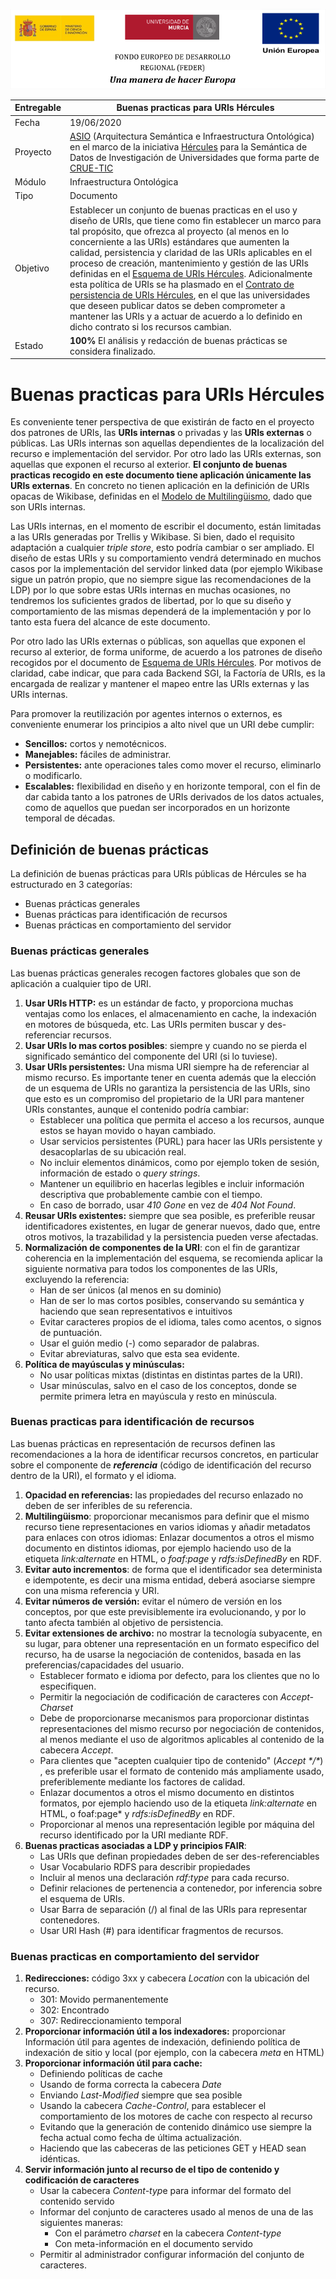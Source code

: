 ![](./images/logos_feder.png)

| Entregable | Buenas practicas para URIs Hércules                          |
| ---------- | ------------------------------------------------------------ |
| Fecha      | 19/06/2020                                                   |
| Proyecto   | [ASIO](https://www.um.es/web/hercules/proyectos/asio) (Arquitectura Semántica e Infraestructura Ontológica) en el marco de la iniciativa [Hércules](https://www.um.es/web/hercules/) para la Semántica de Datos de Investigación de Universidades que forma parte de [CRUE-TIC](http://www.crue.org/SitePages/ProyectoHercules.aspx) |
| Módulo     | Infraestructura Ontológica                                   |
| Tipo       | Documento                                                    |
| Objetivo   | Establecer un conjunto de buenas practicas en el uso y diseño de URIs, que tiene como fin establecer un marco para tal propósito,  que ofrezca al proyecto (al menos en lo concerniente a las URIs) estándares que aumenten la calidad, persistencia y claridad de las URIs aplicables en el proceso de creación, mantenimiento y gestión de las URIs definidas en el [Esquema de URIs Hércules](https://github.com/HerculesCRUE/ib-asio-docs-/blob/master/entregables_hito_1/08-Esquema_de_URIs_H%C3%A9rcules/ASIO_Izertis_ArquitecturaDeURIs.md). Adicionalmente esta política de URIs se ha plasmado en el [Contrato de persistencia de URIs Hércules](./ASIO_Izertis_Contrato_BuenasPracticasParaURIsHercules.md), en el que las universidades que deseen publicar datos se deben comprometer a mantener las URIs y a actuar de acuerdo a lo definido en dicho contrato si los recursos cambian. |
| Estado     | **100%** El análisis y redacción de buenas prácticas se considera finalizado. |



# Buenas practicas para URIs Hércules

Es conveniente tener perspectiva de que existirán de facto en el proyecto dos patrones de URIs, las **URIs internas** o privadas y las **URIs externas** o públicas. Las URIs internas son aquellas dependientes de la localización del recurso e implementación del servidor. Por otro lado las URIs externas, son aquellas que exponen el recurso al exterior. **El conjunto de buenas practicas recogido en este documento tiene aplicación únicamente las URIs externas**.  En concreto no tienen aplicación en la definición de URIs opacas de Wikibase, definidas en el [Modelo de Multilingüismo](https://github.com/HerculesCRUE/ib-asio-docs-/blob/master/entregables_hito_1/04-Modelo_multiling%C3%BCismo/ASIO_Izertis_ModeloMultilinguismo.md), dado que son URIs internas.

Las URIs internas, en el momento de escribir el documento, están limitadas a las URIs generadas por Trellis y Wikibase. Si bien, dado el requisito adaptación a cualquier *triple store*, esto podría cambiar o ser ampliado. El diseño de estas URIs y su comportamiento vendrá determinado en muchos casos por la implementación del servidor linked data (por ejemplo Wikibase sigue un patrón propio, que no siempre sigue las recomendaciones de la LDP) por lo que sobre estas URIs internas en muchas ocasiones, no tendremos los suficientes grados de libertad, por lo que su diseño y comportamiento de las mismas dependerá de la implementación y por lo tanto esta fuera del alcance de este documento. 

Por otro lado las URIs externas o públicas, son aquellas que exponen el recurso al exterior, de forma uniforme, de acuerdo a los patrones de diseño recogidos por el documento de [Esquema de URIs Hércules](https://github.com/HerculesCRUE/ib-asio-docs-/blob/master/entregables_hito_1/08-Esquema_de_URIs_H%C3%A9rcules/ASIO_Izertis_ArquitecturaDeURIs.md). Por motivos de claridad, cabe indicar, que para cada Backend SGI, la Factoría de URIs, es la encargada de realizar y mantener el mapeo entre las URIs externas y las URIs internas.

Para promover la reutilización por agentes internos o externos, es conveniente enumerar los principios a alto nivel que un URI debe cumplir: 

- **Sencillos:** cortos y nemotécnicos.
- **Manejables:** fáciles de administrar.
- **Persistentes:** ante operaciones tales como mover el recurso, eliminarlo o modificarlo.
- **Escalables:** flexibilidad en diseño y en horizonte temporal, con el fin de dar cabida tanto a los patrones de URIs derivados de los datos actuales, como de aquellos que puedan ser incorporados en un horizonte temporal de décadas.

## Definición de buenas prácticas

La definición de buenas prácticas para URIs públicas de Hércules se ha estructurado en 3 categorías:

- Buenas prácticas generales
- Buenas prácticas para identificación de recursos
- Buenas prácticas en comportamiento del servidor

### Buenas prácticas generales

Las buenas prácticas generales recogen factores globales que son de aplicación a cualquier tipo de URI.

1. **Usar URIs HTTP:** es un estándar de facto, y proporciona muchas ventajas como los enlaces, el almacenamiento en cache, la indexación en motores de búsqueda, etc. Las URIs permiten buscar y des-referenciar recursos. 
2. **Usar URIs lo mas cortos posibles**: siempre y cuando no se pierda el significado semántico del componente del URI (si lo tuviese).
3. **Usar URIs persistentes:** Una misma URI siempre ha de referenciar al mismo recurso. Es importante tener en cuenta además que la elección de un esquema de URIs no garantiza la persistencia de las URIs, sino que esto es un compromiso del propietario de la URI para mantener URIs constantes, aunque el contenido podría cambiar:
   - Establecer una política que permita el acceso a los recursos, aunque estos se hayan movido o hayan cambiado.
   - Usar servicios persistentes (PURL) para hacer las URIs persistente y desacoplarlas de su ubicación real.
   - No incluir elementos dinámicos, como por ejemplo token de sesión, información de estado o *query strings*.
   - Mantener un equilibrio en hacerlas legibles e incluir información descriptiva que probablemente cambie con el tiempo.
   - En caso de borrado, usar *410 Gone* en vez de *404 Not Found*.
4. **Reusar URIs existentes:** siempre que sea posible, es preferible reusar identificadores existentes, en lugar de generar nuevos, dado que, entre otros motivos, la trazabilidad y la persistencia pueden verse afectadas.
5. **Normalización de componentes de la URI**: con el fin de garantizar coherencia en la implementación del esquema, se recomienda aplicar la siguiente normativa para todos los componentes de las URIs, excluyendo la referencia:
   - Han de ser únicos (al menos en su dominio)
   - Han de ser lo mas cortos posibles, conservando su semántica y haciendo que sean representativos e intuitivos 
   - Evitar caracteres propios de el idioma, tales como acentos, o signos de puntuación.
   - Usar el guión medio (-) como separador de palabras.
   - Evitar abreviaturas, salvo que esta sea evidente.
6. **Política de mayúsculas y minúsculas:**
   - No usar políticas mixtas (distintas en distintas partes de la URI).
   - Usar minúsculas, salvo en el caso de los conceptos, donde se permite primera letra en mayúscula y resto en minúscula.

### Buenas practicas para identificación de recursos

Las buenas prácticas en representación de recursos definen las recomendaciones a la hora de identificar recursos concretos, en particular sobre el componente de ***referencia*** (código de identificación del recurso dentro de la URI), el formato y el idioma.

1. **Opacidad en referencias:** las propiedades del recurso enlazado no deben de ser inferibles de su referencia.
2. **Multilingüismo**: proporcionar mecanismos para definir que el mismo recurso tiene representaciones en varios idiomas y añadir metadatos para enlaces con otros idiomas: Enlazar documentos a otros el mismo documento en distintos idiomas, por ejemplo haciendo uso de la etiqueta *link:alternate* en HTML, o *foaf:page* y *rdfs:isDefinedBy* en RDF.
3. **Evitar auto incrementos**: de forma que el identificador sea determinista e idempotente, es decir una misma entidad, deberá asociarse siempre con una misma referencia y URI.
4. **Evitar números de versión:**  evitar el número de versión en los conceptos, por que este previsiblemente ira evolucionando, y por lo tanto afecta también al objetivo de persistencia.
5. **Evitar extensiones de archivo:** no mostrar la tecnología subyacente, en su lugar, para obtener una representación en un formato especifico del recurso, ha de usarse la negociación de contenidos, basada en las preferencias/capacidades del usuario.
   - Establecer formato e idioma por defecto, para los clientes que no lo especifiquen.
   - Permitir la negociación de codificación de caracteres con *Accept-Charset*
   - Debe de proporcionarse mecanismos para proporcionar distintas representaciones del mismo recurso por negociación de contenidos, al menos mediante el uso de algoritmos aplicables al contenido de la cabecera *Accept*.
   - Para clientes que "acepten cualquier tipo de contenido" (*Accept \*/\**) , es preferible usar el formato de contenido más ampliamente usado, preferiblemente mediante los factores de calidad.
   - Enlazar documentos a otros el mismo documento en distintos formatos, por ejemplo haciendo uso de la etiqueta *link:alternate* en HTML, o  foaf:page* y *rdfs:isDefinedBy* en RDF.
   - Proporcionar al menos una representación legible por máquina del recurso identificado por la URI mediante RDF.
6. **Buenas practicas asociadas a LDP y principios FAIR**:
   - Las URIs que definan propiedades deben de ser des-referenciables
   - Usar Vocabulario RDFS para describir propiedades
   - Incluir al menos una declaración *rdf:type* para cada recurso.
   - Definir relaciones de pertenencia a contenedor, por inferencia sobre el esquema de URIs.
   - Usar Barra de separación (/) al final de las URIs para representar contenedores.
   - Usar URI Hash (#) para identificar fragmentos de recursos.

### Buenas practicas en comportamiento del servidor

1. **Redirecciones:** código 3xx y cabecera *Location* con la ubicación del recurso.
   - 301: Movido permanentemente
   - 302: Encontrado
   - 307: Redireccionamiento temporal
2. **Proporcionar información útil a los indexadores:** proporcionar Información útil para agentes de indexación, definiendo política de indexación de sitio y local (por ejemplo, con la cabecera *meta* en HTML)
3. **Proporcionar información útil para cache:**  
   - Definiendo políticas de cache
   - Usando de forma correcta la cabecera *Date*
   - Enviando *Last-Modified* siempre que sea posible
   - Usando la cabecera *Cache-Control*, para establecer el comportamiento de los motores de cache con respecto al recurso
   - Evitando que la generación de contenido dinámico use siempre la fecha actual como fecha de última actualización.
   - Haciendo que las cabeceras de las peticiones GET y HEAD sean idénticas.
4. **Servir información junto al recurso de el tipo de contenido y codificación de caracteres**
   - Usar la cabecera *Content-typ*e para informar del formato del contenido servido
   - Informar del conjunto de caracteres usado al menos de una de las siguientes maneras:
     - Con el parámetro *charset* en la cabecera *Content-type*
     - Con meta-información en el documento servido
   - Permitir al administrador configurar información del conjunto de caracteres.
